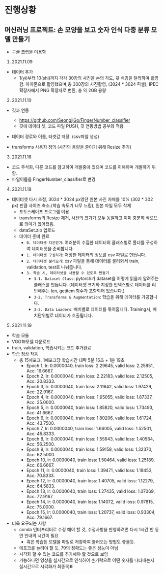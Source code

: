 # 진행상황
## 머신러닝 프로젝트: 손 모양을 보고 숫자 인식 다중 분류 모델 만들기
- 구글 코랩을 이용함

1. 2021.11.09
- 데이터 추가
    - 1(yi)부터 10(shi)까지 각각 30장의 사진을 손의 각도, 뒷 배경을 달리하며 촬영함. 아이폰으로 촬영했으며,총 300장의 사진촬영, (3024 * 3024 픽셀), IPEC확장자에서 PNG 확장자로 변환, 총 약 2GB 용량

2. 2021.11.10
- 깃과 연동
    - https://github.com/SeongjiGo/FingerNumber_classifier
    - 깃에 데이터 셋, 코드 파일 PUSH, 깃 연동방법 공부와 적용
- 데이터 경로와 이름, 타겟값 저장. (csv파일 생성)

- transforms 사용자 정의 (사진의 용량을 줄이기 위해 Resize 추가)

3. 2021.11.16
- 코드 주석화, 다른 코드를 참고하여 개발중에 있으며 코드를 이해하며 개발하기 위함.
- 파일이름을 FingerNumber_classifier로 변경

4. 2021.11.18
- 데이터셋 다시 조정, 3024 * 3024 px였던 원본 사진 자체를 10% (302 * 302 px) 만큼 사이즈 축소.(학습 속도가 너무 느림), 원본 파일 모두 삭제
    - 포토스케이프 프로그램 이용
    - transforms의 Resize 제거, 사진의 크기가 모두 동일하고 이미 충분히 작으므로 의미가 없어졌음. 
    - dataSet.zip 업로드
    - 데이터 준비 완료
        - `0. 데이터셋 다운받기`: 여러분이 수집한 데이터의 클래스별로 폴더를 구성하여 데이터셋을 준비합니다.
        - `1. 데이터셋 구성하기`: 저장한 데이터의 정보를 csv 파일로 만듭니다.
        - `2. 데이터셋 불러오기`: csv 파일을 통해 데이터를 불러와서 train, validation, test로 나눠줍니다.
        - `3. 학습 시, 데이터셋을 사용할 수 있도록 만들기`
            - `3-1. Dataset Class`: pytorch가 dataset을 어떻게 읽을지 알려주는 클래스를 만듭니다. (데이터셋 크기와 지정한 인덱스별로 데이터를 리턴해주는 len, getitem 함수가 포함되어 있습니다.)
            - `3-2. Transforms & Augmentation`: 학습을 위해 데이터를 가공합니다.
            - `3-3. Data Loaders`: 배치별로 데이터를 묶어줍니다. Training시, 배치단위별로 데이터가 호출됩니다. 

5. 2021 11.19
- 학습 모듈
- VGG19모델 다운로드 
- train, validation, 학습시키는 코드 추가완료
- 학습 정상 작동
  - 총 15에포크, 1에포크당 학습시간 대략 5분 16초 + 1분 19초 
    - Epoch 1, lr: 0.0000040, train loss: 2.29645, valid loss: 2.25851, Acc: 16.6667.
    - Epoch 2, lr: 0.0000040, train loss: 2.22183, valid loss: 2.12505, Acc: 20.8333.
    - Epoch 3, lr: 0.0000040, train loss: 2.11642, valid loss: 1.97429, Acc: 22.9167.
    - Epoch 4, lr: 0.0000040, train loss: 1.95055, valid loss: 1.87337, Acc: 25.0000.
    - Epoch 5, lr: 0.0000040, train loss: 1.85820, valid loss: 1.73493, Acc: 41.6667.
    - Epoch 6, lr: 0.0000040, train loss: 1.80206, valid loss: 1.61724, Acc: 43.7500.
    - Epoch 7, lr: 0.0000040, train loss: 1.66005, valid loss: 1.52501, Acc: 45.8333.
    - Epoch 8, lr: 0.0000040, train loss: 1.55943, valid loss: 1.40564, Acc: 56.2500.
    - Epoch 9, lr: 0.0000040, train loss: 1.59159, valid loss: 1.32370, Acc: 62.5000.
    - Epoch 10, lr: 0.0000040, train loss: 1.50464, valid loss: 1.25189, Acc: 66.6667.
    - Epoch 11, lr: 0.0000040, train loss: 1.39471, valid loss: 1.18453, Acc: 70.8333.
    - Epoch 12, lr: 0.0000040, train loss: 1.40705, valid loss: 1.12279, Acc: 64.5833.
    - Epoch 13, lr: 0.0000040, train loss: 1.27435, valid loss: 1.07069, Acc: 72.9167.
    - Epoch 14, lr: 0.0000040, train loss: 1.14072, valid loss: 0.97815, Acc: 75.0000.
    - Epoch 15, lr: 0.0000040, train loss: 1.20737, valid loss: 0.93304, Acc: 79.1667.
- 더욱 요구되는 사항
  - conda 인터프리터로 수정 해야 할 것, 수정사항을 반영하려면 다시 1시간 반 동안 인내의 시간이 필요
    - 혹은 학습된 모델을 파일로 저장하여 불러오는 방법도 좋을듯.
  - 에포크를 늘려야 할 듯, 79의 정확도는 좋은 성능이 아님
  - 시각화 할 수 있는 코드를 추가해야 할 것으로 보임
  - 가능하다면 영상을 실시간으로 인식하여 손가락으로 어떤 숫자를 나타내는지 실시간으로 시각화가 최종목표

